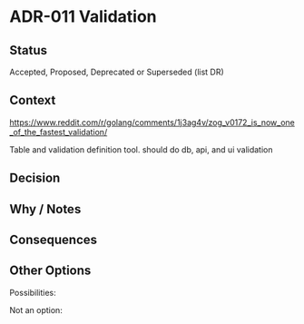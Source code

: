 # ADR-011 Validation

## Status

Accepted, Proposed, Deprecated or Superseded (list DR)

## Context

https://www.reddit.com/r/golang/comments/1j3ag4v/zog_v0172_is_now_one_of_the_fastest_validation/

Table and validation definition tool. should do db, api, and ui validation

## Decision



## Why / Notes



## Consequences



## Other Options

Possibilities:

Not an option:

